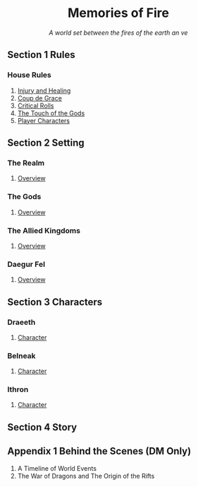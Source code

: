 <h1><center>Memories of Fire</center></h1>

<em><center>A world set between the fires of the earth an  ve</center></em>

## Section 1 Rules

### House Rules
1. [Injury and Healing](./rules/healing-and-injury.md)
1. [Coup de Grace](./rules/coup-de-grace.md)
1. [Critical Rolls](./rules/critical-rolls.md)
1. [The Touch of the Gods](./rules/touch-of-the-gods.md)
1. [Player Characters](./rules/player-characters.md)

## Section 2 Setting

### The Realm
1. [Overview](./setting/the-realm/overview.md)
### The Gods
1. [Overview](./setting/the-gods/overview.md)
### The Allied Kingdoms
1. [Overview](./setting/the-southlands/overview.md)
### Daegur Fel
1. [Overview](./setting/daegur-fel/overview.md)

## Section 3 Characters

### Draeeth
1. [Character](./characters/draeeth/character.md)
### Belneak
1. [Character](./characters/belneak/character.md)
### Ithron
1. [Character](./characters/ithron/character.md)

## Section 4 Story

## Appendix 1 Behind the Scenes (DM Only)
1. A Timeline of World Events
1. The War of Dragons and The Origin of the Rifts